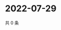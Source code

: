# 2022-07-29

共 0 条

<!-- BEGIN WEIBO -->
<!-- 最后更新时间 Fri Jul 29 2022 02:22:04 GMT+0800 (China Standard Time) -->

<!-- END WEIBO -->
